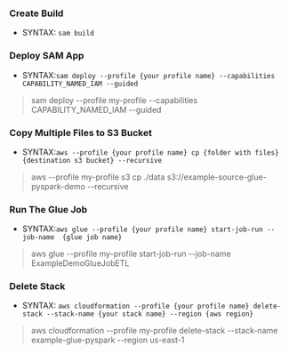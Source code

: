 ### Create Build
- SYNTAX: ```sam build```

### Deploy SAM App
- SYNTAX:```sam deploy --profile {your profile name} --capabilities CAPABILITY_NAMED_IAM --guided```
> sam deploy --profile my-profile --capabilities CAPABILITY_NAMED_IAM --guided

### Copy Multiple Files to S3 Bucket
- SYNTAX:```aws --profile {your profile name} cp {folder with files} {destination s3 bucket} --recursive```
> aws --profile my-profile  s3 cp ./data s3://example-source-glue-pyspark-demo --recursive

### Run The Glue Job
- SYNTAX:```aws glue --profile {your profile name} start-job-run --job-name  {glue job name}```
> aws glue --profile my-profile start-job-run --job-name  ExampleDemoGlueJobETL

### Delete Stack
- SYNTAX: ```aws cloudformation --profile {your profile name} delete-stack --stack-name {your stack name} --region {aws region}```
> aws cloudformation --profile my-profile delete-stack --stack-name example-glue-pyspark --region us-east-1